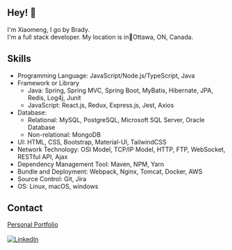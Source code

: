 ## Hey! 👏
I'm Xiaomeng, I go by Brady.
<br />I'm a full stack developer. My location is in📍Ottawa, ON, Canada.

## Skills
- Programming Language: JavaScript/Node.js/TypeScript, Java
- Framework or Library 
  - Java: Spring, Spring MVC, Spring Boot, MyBatis, Hibernate, JPA, Redis, Log4j, Junit
  - JavaScript: React.js, Redux, Express.js, Jest, Axios
- Database: 
  - Relational: MySQL, PostgreSQL, Microsoft SQL Server, Oracle Database
  - Non-relational: MongoDB
- UI: HTML, CSS, Bootstrap, Material-UI, TailwindCSS
- Network Technology: OSI Model, TCP/IP Model, HTTP, FTP, WebSocket, RESTful API, Ajax
- Dependency Management Tool: Maven, NPM, Yarn
- Bundle and Deployment: Webpack, Nginx, Tomcat, Docker, AWS
- Source Control: Git, Jira
- OS: Linux, macOS, windows

## Contact
[Personal Portfolio](https://bradyxu831.vercel.app)
<br /><br />[![LinkedIn](https://img.shields.io/badge/linkedin-%230077B5.svg?style=for-the-badge&logo=linkedin&logoColor=white)](https://www.linkedin.com/in/xiaomeng-xu-915ba9200/)
